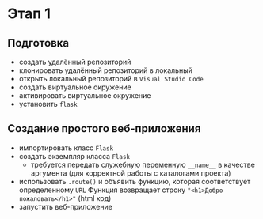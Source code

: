 # Этап 1

## Подготовка
* создать удалённый репозиторий
* клонировать удалённый репозиторий в локальный
* открыть локальный репозиторий в `Visual Studio Code`
* создать виртуальное окружение
* активировать виртуальное окружение
* установить `flask` 

## Создание простого веб-приложения
* импортировать класс `Flask`
* создать экземпляр класса `Flask`
  * требуется передать служебную переменную `__name__` в качестве аргумента (для корректной работы с каталогами проекта)
* использовать `.route()` и объявить функцию, которая соответствует определенному `URL`
  Функция возвращает строку `"<h1>Добро пожаловать</h1>"` (html код)
* запустить веб-приложение
